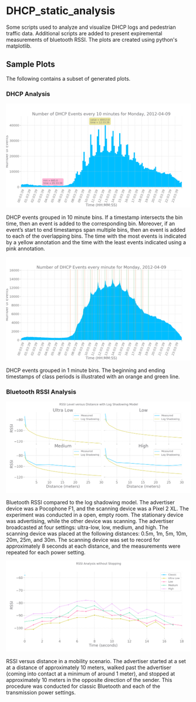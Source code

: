 # DHCP_static_analysis
Some scripts used to analyze and visualize DHCP logs and pedestrian traffic data. Additional scripts are added to present expiremental measurements of bluetooth RSSI. The plots are created using python's matplotlib. 

## Sample Plots
The following contains a subset of generated plots.

### DHCP Analysis
![DHCP Events](/img/Monday_2012-04-09_10min.png)

DHCP events grouped in 10 minute bins. If a timestamp intersects the bin time, then an event is added to the corresponding bin. Moreover, if an event’s start to end timestamps span multiple bins, then an event is added to each of the overlapping bins. The time with the most events is indicated by a yellow annotation and the time with the least events indicated using a pink annotation. 

![DHCP Events With Class Periods](/img/Monday_2012-04-09_1min_periods.png)

DHCP events grouped in 1 minute bins. The beginning and ending timestamps of class periods is illustrated with an orange and green line.

### Bluetooth RSSI Analysis
![RSSI Analysis](/img/rssi_versus_log_shadowing_model.png)

Bluetooth RSSI compared to the log shadowing model. The advertiser device was a Pocophone F1, and the scanning device was a Pixel 2 XL. The experiment was conducted in a open, empty room. The stationary device was advertising, while the other device was scanning. The advertiser broadcasted at four settings: ultra-low, low, medium, and high. The scanning device was placed at the following distances: 0.5m, 1m, 5m, 10m, 20m, 25m, and 30m. The scanning device was set to record for approximately 8 seconds at each distance, and the measurements were repeated for each power setting. 

![RSSI vs_Distance](/img/rssi_s1.png)

RSSI versus distance in a mobility scenario. The advertiser started at a set at a distance of approximately 10 meters, walked past the advertiser (coming into contact at a minimum of around 1 meter), and stopped at approximately 10 meters in the opposite direction of the sender. This procedure was conducted for classic Bluetooth and each of the transmission power settings. 
